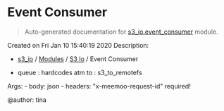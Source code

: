 # Event Consumer

> Auto-generated documentation for [s3_io.event_consumer](../../s3_io/event_consumer.py) module.

Created on Fri Jan 10 15:40:19 2020
    Description:

- [s3_io](../README.md#s3io) / [Modules](../MODULES.md#s3_io-modules) / [S3 Io](index.md#s3-io) / Event Consumer

- queue : hardcodes atm to : s3_to_remotefs

Args:
     - body: json
     - headers: "x-meemoo-request-id" required!

@author: tina
